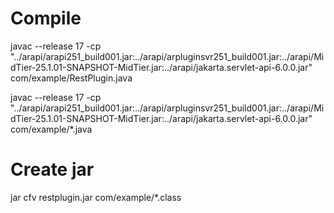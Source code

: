 # Compile
javac --release 17 -cp "../arapi/arapi251_build001.jar:../arapi/arpluginsvr251_build001.jar:../arapi/MidTier-25.1.01-SNAPSHOT-MidTier.jar:../arapi/jakarta.servlet-api-6.0.0.jar" com/example/RestPlugin.java

javac --release 17 -cp "../arapi/arapi251_build001.jar:../arapi/arpluginsvr251_build001.jar:../arapi/MidTier-25.1.01-SNAPSHOT-MidTier.jar:../arapi/jakarta.servlet-api-6.0.0.jar" com/example/*.java

# Create jar
jar cfv restplugin.jar com/example/*.class
